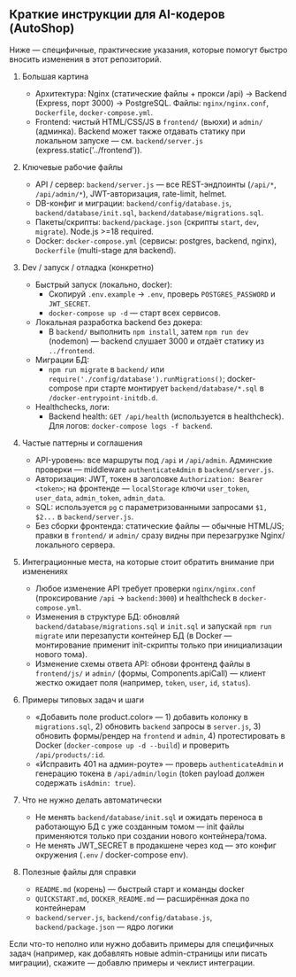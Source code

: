## Краткие инструкции для AI-кодеров (AutoShop)

Ниже — специфичные, практические указания, которые помогут быстро вносить изменения в этот репозиторий.

1. Большая картина
   - Архитектура: Nginx (статические файлы + прокси /api) → Backend (Express, порт 3000) → PostgreSQL. Файлы: `nginx/nginx.conf`, `Dockerfile`, `docker-compose.yml`.
   - Frontend: чистый HTML/CSS/JS в `frontend/` (вьюхи) и `admin/` (админка). Backend может также отдавать статику при локальном запуске — см. `backend/server.js` (express.static('../frontend')).

2. Ключевые рабочие файлы
   - API / сервер: `backend/server.js` — все REST-эндпоинты (`/api/*`, `/api/admin/*`), JWT-авторизация, rate-limit, helmet.
   - DB-конфиг и миграции: `backend/config/database.js`, `backend/database/init.sql`, `backend/database/migrations.sql`.
   - Пакеты/скрипты: `backend/package.json` (скрипты `start`, `dev`, `migrate`). Node.js >=18 required.
   - Docker: `docker-compose.yml` (сервисы: postgres, backend, nginx), `Dockerfile` (multi-stage для backend).

3. Dev / запуск / отладка (конкретно)
   - Быстрый запуск (локально, docker):
     - Скопируй `.env.example` → `.env`, проверь `POSTGRES_PASSWORD` и `JWT_SECRET`.
     - `docker-compose up -d` — старт всех сервисов.
   - Локальная разработка backend без докера:
     - В `backend/` выполнить `npm install`, затем `npm run dev` (nodemon) — backend слушает 3000 и отдаёт статику из `../frontend`.
   - Миграции БД:
     - `npm run migrate` в `backend/` или `require('./config/database').runMigrations()`; docker-compose при старте монтирует `backend/database/*.sql` в `/docker-entrypoint-initdb.d`.
   - Healthchecks, логи:
     - Backend health: `GET /api/health` (используется в healthcheck). Для логов: `docker-compose logs -f backend`.

4. Частые паттерны и соглашения
   - API-уровень: все маршруты под `/api` и `/api/admin`. Админские проверки — middleware `authenticateAdmin` в `backend/server.js`.
   - Авторизация: JWT, токен в заголовке `Authorization: Bearer <token>`; на фронтенде — `localStorage` ключи `user_token`, `user_data`, `admin_token`, `admin_data`.
   - SQL: используется `pg` с параметризованными запросами `$1, $2...` в `backend/server.js`.
   - Без сборки фронтенда: статические файлы — обычные HTML/JS; правки в `frontend/` и `admin/` сразу видны при перезагрузке Nginx/локального сервера.

5. Интеграционные места, на которые стоит обратить внимание при изменениях
   - Любое изменение API требует проверки `nginx/nginx.conf` (проксирование `/api` → `backend:3000`) и healthcheck в `docker-compose.yml`.
   - Изменения в структуре БД: обновляй `backend/database/migrations.sql` и `init.sql` и запускай `npm run migrate` или перезапусти контейнер БД (в Docker — монтирование применит init-скрипты только при инициализации нового тома).
   - Изменение схемы ответа API: обнови фронтенд файлы в `frontend/js/` и `admin/` (формы, Components.apiCall) — клиент жестко ожидает поля (например, `token`, `user`, `id`, `status`).

6. Примеры типовых задач и шаги
   - «Добавить поле product.color» — 1) добавить колонку в `migrations.sql`, 2) обновить `backend` запросы в `server.js`, 3) обновить формы/рендер на `frontend` и `admin`, 4) протестировать в Docker (`docker-compose up -d --build`) и проверить `/api/products/:id`.
   - «Исправить 401 на админ-роуте» — проверь `authenticateAdmin` и генерацию токена в `/api/admin/login` (token payload должен содержать `isAdmin: true`).

7. Что не нужно делать автоматически
   - Не менять `backend/database/init.sql` и ожидать переноса в работающую БД с уже созданным томом — init файлы применяются только при создании нового контейнера/тома.
   - Не менять JWT_SECRET в продакшене через код — это конфиг окружения (`.env` / docker-compose env).

8. Полезные файлы для справки
   - `README.md` (корень) — быстрый старт и команды docker
   - `QUICKSTART.md`, `DOCKER_README.md` — расширённая дока по контейнерам
   - `backend/server.js`, `backend/config/database.js`, `backend/package.json` — ядро логики

Если что-то неполно или нужно добавить примеры для специфичных задач (например, как добавлять новые admin-страницы или писать миграции), скажите — добавлю примеры и чеклист интеграции.
